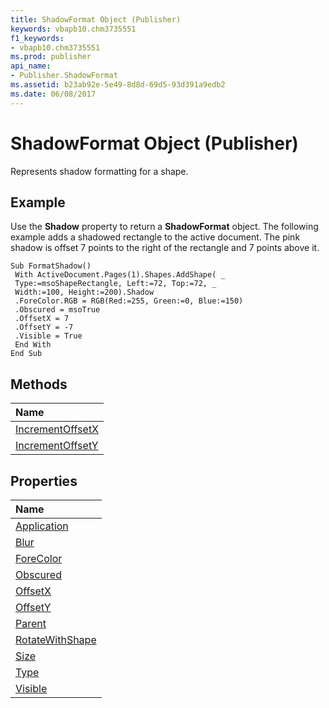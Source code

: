 ```yaml
---
title: ShadowFormat Object (Publisher)
keywords: vbapb10.chm3735551
f1_keywords:
- vbapb10.chm3735551
ms.prod: publisher
api_name:
- Publisher.ShadowFormat
ms.assetid: b23ab92e-5e49-8d8d-69d5-93d391a9edb2
ms.date: 06/08/2017
---
```



# ShadowFormat Object (Publisher)

Represents shadow formatting for a shape.
 


## Example

Use the **Shadow** property to return a **ShadowFormat** object. The following example adds a shadowed rectangle to the active document. The pink shadow is offset 7 points to the right of the rectangle and 7 points above it.
 

 

```
Sub FormatShadow() 
 With ActiveDocument.Pages(1).Shapes.AddShape( _ 
 Type:=msoShapeRectangle, Left:=72, Top:=72, _ 
 Width:=100, Height:=200).Shadow 
 .ForeColor.RGB = RGB(Red:=255, Green:=0, Blue:=150) 
 .Obscured = msoTrue 
 .OffsetX = 7 
 .OffsetY = -7 
 .Visible = True 
 End With 
End Sub
```


## Methods



|**Name**|
|:-----|
|[IncrementOffsetX](shadowformat-incrementoffsetx-method-publisher.md)|
|[IncrementOffsetY](shadowformat-incrementoffsety-method-publisher.md)|

## Properties



|**Name**|
|:-----|
|[Application](shadowformat-application-property-publisher.md)|
|[Blur](shadowformat-blur-property-publisher.md)|
|[ForeColor](shadowformat-forecolor-property-publisher.md)|
|[Obscured](shadowformat-obscured-property-publisher.md)|
|[OffsetX](shadowformat-offsetx-property-publisher.md)|
|[OffsetY](shadowformat-offsety-property-publisher.md)|
|[Parent](shadowformat-parent-property-publisher.md)|
|[RotateWithShape](shadowformat-rotatewithshape-property-publisher.md)|
|[Size](shadowformat-size-property-publisher.md)|
|[Type](shadowformat-type-property-publisher.md)|
|[Visible](shadowformat-visible-property-publisher.md)|

